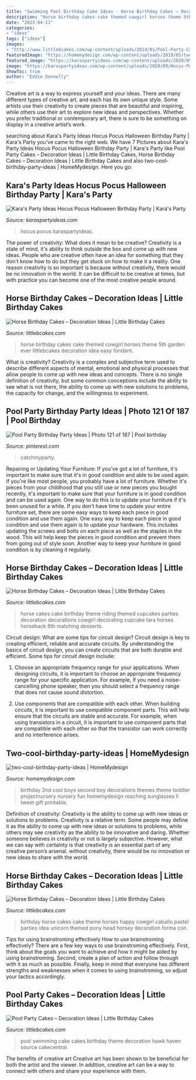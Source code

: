 ```yaml
---
title: "Swimming Pool Birthday Cake Ideas - Horse Birthday Cakes – Decoration Ideas"
description: "Horse birthday cakes cake themed cowgirl horses theme 5th garden ever littlebcakes decoration idea easy fondant"
date: "2023-04-21"
categories:
- "ideas"
tags: ["ideas"]
images:
- "http://www.littlebcakes.com/wp-content/uploads/2014/01/Pool-Party-Cakes-Pictures.jpg"
featuredImage: "https://homemydesign.com/wp-content/uploads/2019/05/two-cool-birthday-party-ideas.jpg"
featured_image: "https://karaspartyideas.com/wp-content/uploads/2020/09/Hocus-Pocus-Halloween-Birthday-Party-via-Karas-Party-Ideas-KarasPartyIdeas.com18-683x1024.jpg"
image: "https://karaspartyideas.com/wp-content/uploads/2020/09/Hocus-Pocus-Halloween-Birthday-Party-via-Karas-Party-Ideas-KarasPartyIdeas.com18-683x1024.jpg"
ShowToc: true
author: "Eddie Donnelly"
---
```



Creative art is a way to express yourself and your ideas. There are many different types of creative art, and each has its own unique style. Some artists use their creativity to create pieces that are beautiful and inspiring, while others use their art to explore new ideas and perspectives. Whether you prefer traditional or contemporary art, there is sure to be something on display in a creative artist’s work.

	

		
searching about Kara&#039;s Party Ideas Hocus Pocus Halloween Birthday Party | Kara&#039;s Party you've came to the right web. We have 7 Pictures about Kara&#039;s Party Ideas Hocus Pocus Halloween Birthday Party | Kara&#039;s Party like Pool Party Cakes – Decoration Ideas | Little Birthday Cakes, Horse Birthday Cakes – Decoration Ideas | Little Birthday Cakes and also two-cool-birthday-party-ideas | HomeMydesign. Here you go:
		
    
## Kara&#039;s Party Ideas Hocus Pocus Halloween Birthday Party | Kara&#039;s Party

<img loading=lazy src="https://karaspartyideas.com/wp-content/uploads/2020/09/Hocus-Pocus-Halloween-Birthday-Party-via-Karas-Party-Ideas-KarasPartyIdeas.com18-683x1024.jpg" onerror="this.onerror=null;this.src='https://tse4.mm.bing.net/th?id=OIP.AQXMnGdCmWaqyLBy1erp_AHaLG&amp;pid=15.1';" alt="Kara&#039;s Party Ideas Hocus Pocus Halloween Birthday Party | Kara&#039;s Party">

_Source: karaspartyideas.com_

>hocus pocus karaspartyideas. 

	

The power of creativity: What does it mean to be creative?
Creativity is a state of mind, it's ability to think outside the box and come up with new ideas. People who are creative often have an idea for something that they don't know how to do but they get stuck on how to make it a reality. One reason creativity is so important is because without creativity, there would be no innovation in the world. It can be difficult to be creative at times, but with practice you can become one of the most creative people around.

    
## Horse Birthday Cakes – Decoration Ideas | Little Birthday Cakes

<img loading=lazy src="http://www.littlebcakes.com/wp-content/uploads/2014/01/Horse-Cakes-Photos.jpg" onerror="this.onerror=null;this.src='https://tse2.mm.bing.net/th?id=OIP.lv6cPdLYB2nHbfKewK5BXAHaHo&amp;pid=15.1';" alt="Horse Birthday Cakes – Decoration Ideas | Little Birthday Cakes">

_Source: littlebcakes.com_

>horse birthday cakes cake themed cowgirl horses theme 5th garden ever littlebcakes decoration idea easy fondant. 

	

What is creativity?
Creativity is a complex and subjective term used to describe different aspects of mental, emotional and physical processes that allow people to come up with new ideas and concepts. There is no single definition of creativity, but some common conceptions include the ability to see what is not there, the ability to come up with new solutions to problems, the capacity for change, and the willingness to experiment.

    
## Pool Party Birthday Party Ideas | Photo 121 Of 187 | Pool Birthday

<img loading=lazy src="https://i.pinimg.com/736x/4d/e2/69/4de269440fb045bbd619f9dd132b02ee--th-birthday-pool-parties.jpg" onerror="this.onerror=null;this.src='https://tse3.mm.bing.net/th?id=OIP.IjBdNyf_0iTEVXkTbLqEbwHaLG&amp;pid=15.1';" alt="Pool Party Birthday Party Ideas | Photo 121 of 187 | Pool birthday">

_Source: pinterest.com_

>catchmyparty. 

	

Repairing or Updating Your Furniture: If you've got a lot of furniture, it's important to make sure that it's in good condition and able to be used again.
If you're like most people, you probably have a lot of furniture. Whether it's pieces from your childhood that you still use or new pieces you bought recently, it's important to make sure that your furniture is in good condition and can be used again. One way to do this is to update your furniture if it's been unused for a while. If you don't have time to update your entire furniture set, there are some easy ways to keep each piece in good condition and use them again. 
One easy way to keep each piece in good condition and use them again is to update your hardware. This includes updating the screws and bolts on each piece as well as the staples in the wood. This will help keep the pieces in good condition and prevent them from going out of style soon. Another way to keep your furniture in good condition is by cleaning it regularly.

    
## Horse Birthday Cakes – Decoration Ideas | Little Birthday Cakes

<img loading=lazy src="http://www.littlebcakes.com/wp-content/uploads/2014/01/Horse-Cake-Decorations.jpg" onerror="this.onerror=null;this.src='https://tse2.mm.bing.net/th?id=OIP.4Ac7tCyMWtoXCQ7ok_iQRQHaKV&amp;pid=15.1';" alt="Horse Birthday Cakes – Decoration Ideas | Little Birthday Cakes">

_Source: littlebcakes.com_

>horse cakes cake birthday theme riding themed cupcakes parties decoration decorations cowgirl decorating cupcake tara horses horseback 8th matching desserts. 

	

Circuit design: What are some tips for circuit design?
Circuit design is key to creating efficient, reliable and accurate circuits. By understanding the basics of circuit design, you can create circuits that are both durable and efficient. Some tips for circuit design include:
1. Choose an appropriate frequency range for your applications. When designing circuits, it is important to choose an appropriate frequency range for your specific application. For example, if you need a noise-cancelling phone speaker, then you should select a frequency range that does not cause sound distortion.

2. Use components that are compatible with each other. When building circuits, it is important to use compatible component parts. This will help ensure that the circuits are stable and accurate. For example, when using transistors in a circuit, it is important to use component parts that are compatible with each other so that the transistor can work correctly and no interference arises.


    
## Two-cool-birthday-party-ideas | HomeMydesign

<img loading=lazy src="https://homemydesign.com/wp-content/uploads/2019/05/two-cool-birthday-party-ideas.jpg" onerror="this.onerror=null;this.src='https://tse4.mm.bing.net/th?id=OIP.cjG4yIqKhoFWCPXZ5SoYJwHaLD&amp;pid=15.1';" alt="two-cool-birthday-party-ideas | HomeMydesign">

_Source: homemydesign.com_

>birthday 2nd cool boys second boy decorations themes theme toddler projectnursery nursery fun homemydesign reaching sunglasses ll tweet gift printable. 

	

Definition of creativity: Creativity is the ability to come up with new ideas or solutions to problems.
Creativity is a relative term. Some people may define it as the ability to come up with new ideas or solutions to problems, while others may see creativity as the ability to be innovative and daring. Whether someone believes in creativity or not is largely subjective. However, what we can say with certainty is that creativity is an essential part of any creative person’s arsenal. without creativity, there would be no innovation or new ideas to share with the world.

    
## Horse Birthday Cakes – Decoration Ideas | Little Birthday Cakes

<img loading=lazy src="http://www.littlebcakes.com/wp-content/uploads/2014/01/Horse-Birthday-Cakes.jpg" onerror="this.onerror=null;this.src='https://tse2.mm.bing.net/th?id=OIP.VEX4sbyCVWXT0n1UoDJrXAHaHe&amp;pid=15.1';" alt="Horse Birthday Cakes – Decoration Ideas | Little Birthday Cakes">

_Source: littlebcakes.com_

>birthday horse cakes cake theme horses happy cowgirl caballo pastel parties idea unicorn themed pony head horsey decoration forma con. 

	

Tips for using brainstroming effectively
How to use brainstroming effectively?
There are a few key ways to use brainstroming effectively. First, think about the goals you want to achieve and how it might be aided by using brainstroming. Second, create a plan of action and follow through with it as much as possible. Finally, keep in mind that everyone has different strengths and weaknesses when it comes to using brainstroming, so adjust your tactics accordingly.

    
## Pool Party Cakes – Decoration Ideas | Little Birthday Cakes

<img loading=lazy src="http://www.littlebcakes.com/wp-content/uploads/2014/01/Pool-Party-Cakes-Pictures.jpg" onerror="this.onerror=null;this.src='https://tse4.mm.bing.net/th?id=OIP.i5Y_cGsxtd7_CjKQSlIuewHaFj&amp;pid=15.1';" alt="Pool Party Cakes – Decoration Ideas | Little Birthday Cakes">

_Source: littlebcakes.com_

>pool swimming cake cakes birthday theme decoration hawk haven source cakecentral. 

	

The benefits of creative art
Creative art has been shown to be beneficial for both the artist and the viewer. In addition, creative art can be a way to connect with others and share your experience with them.

